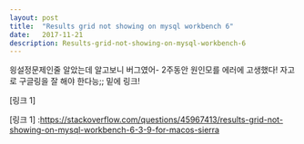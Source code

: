 ```yaml
---
layout: post
title:  "Results grid not showing on mysql workbench 6"
date:   2017-11-21
description: Results-grid-not-showing-on-mysql-workbench-6
---
```


<p class="intro"><span class="dropcap">읭</span>설정문제인줄 알았는데 알고보니 버그였어- 2주동안 원인모를 에러에 고생했다! 자고로 구글링을 잘 해야 한다능;; 밑에 링크!</p>
[링크 1]

[링크 1] :https://stackoverflow.com/questions/45967413/results-grid-not-showing-on-mysql-workbench-6-3-9-for-macos-sierra
